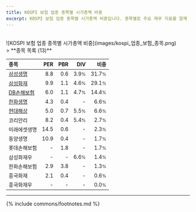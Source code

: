 ```yaml
---
title: KOSPI 보험 업종 종목별 시가총액 비중
excerpt: KOSPI 보험 업종 종목별 시가총액 비중입니다. 종목별로 주요 재무 지표를 함께 표시합니다.
---
```

<br>
![KOSPI 보험 업종 종목별 시가총액 비중](images/kospi_업종_보험_종목.png)
<br>
> **종목 목록 (13)**<a id="list"></a>

| **종목** | **PER** | **PBR** | **DIV** | **비중** |
| :------- | ------: | ------: | ------: | -------: |
| [삼성생명](/032830/) | 8.8 | 0.6 | 3.9<small>%</small> | 31.7<small>%</small> |
| [삼성화재](/000810/) | 9.9 | 1.1 | 4.6<small>%</small> | 29.1<small>%</small> |
| [DB손해보험](/005830/) | 6.0 | 1.1 | 4.7<small>%</small> | 14.4<small>%</small> |
| [한화생명](/088350/) | 4.3 | 0.4 | - | 6.6<small>%</small> |
| [현대해상](/001450/) | 5.0 | 0.7 | 5.5<small>%</small> | 6.6<small>%</small> |
| 코리안리 | 8.2 | 0.4 | 5.4<small>%</small> | 2.7<small>%</small> |
| 미래에셋생명 | 14.5 | 0.6 | - | 2.3<small>%</small> |
| 동양생명 | 10.9 | 0.4 | - | 1.7<small>%</small> |
| 롯데손해보험 | - | 1.8 | - | 1.7<small>%</small> |
| 삼성화재우 | - | - | 6.6<small>%</small> | 1.4<small>%</small> |
| 한화손해보험 | 2.9 | 3.8 | - | 1.3<small>%</small> |
| 흥국화재 | 2.1 | 0.4 | - | 0.6<small>%</small> |
| 흥국화재우 | - | - | - | 0.0<small>%</small> |

---
{% include commons/footnotes.md %}